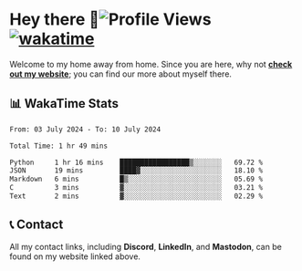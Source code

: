 # Hey there :wave:![Profile Views](https://komarev.com/ghpvc/?username=skifli) [![wakatime](https://wakatime.com/badge/user/b4317b02-0c6d-457b-82a4-a448b8a8d1df.svg)](https://wakatime.com/@b4317b02-0c6d-457b-82a4-a448b8a8d1df)

Welcome to my home away from home. Since you are here, why not [**check out my website**](https://skifli.github.io); you can find our more about myself there.

## 📊 WakaTime Stats

<!--START_SECTION:waka-->

```txt
From: 03 July 2024 - To: 10 July 2024

Total Time: 1 hr 49 mins

Python     1 hr 16 mins    █████████████████▒░░░░░░░   69.72 %
JSON       19 mins         ████▓░░░░░░░░░░░░░░░░░░░░   18.10 %
Markdown   6 mins          █▒░░░░░░░░░░░░░░░░░░░░░░░   05.69 %
C          3 mins          ▓░░░░░░░░░░░░░░░░░░░░░░░░   03.21 %
Text       2 mins          ▓░░░░░░░░░░░░░░░░░░░░░░░░   02.29 %
```

<!--END_SECTION:waka-->

## 📞 Contact

All my contact links, including **Discord**, **LinkedIn**, and **Mastodon**, can be found on my website linked above.
